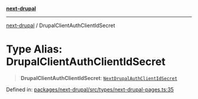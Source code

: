 [**next-drupal**](../README.md)

---

[next-drupal](../globals.md) / DrupalClientAuthClientIdSecret

# Type Alias: DrupalClientAuthClientIdSecret

> **DrupalClientAuthClientIdSecret**: [`NextDrupalAuthClientIdSecret`](../interfaces/NextDrupalAuthClientIdSecret.md)

Defined in: [packages/next-drupal/src/types/next-drupal-pages.ts:35](https://github.com/chapter-three/next-drupal/blob/e9ce3be1c38aebdcd2cc8c7ae8d8fa2dab7f46bf/packages/next-drupal/src/types/next-drupal-pages.ts#L35)
